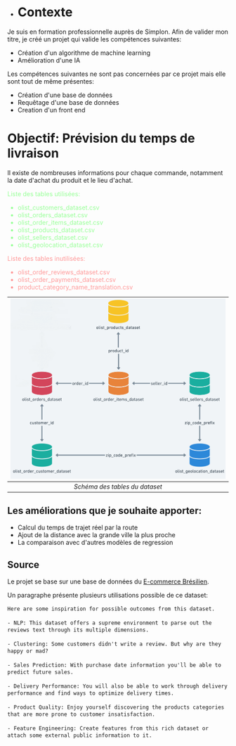 - # Contexte

Je suis en formation professionnelle auprès de Simplon. Afin de valider mon titre, je créé un projet qui valide les compétences suivantes:

- Création d'un algorithme de machine learning
- Amélioration d'une IA

Les compétences suivantes ne sont pas concernées par ce projet mais elle sont tout de même présentes:

- Création d'une base de données
- Requêtage d'une base de données
- Creation d'un front end

# Objectif: Prévision du temps de livraison

Il existe de nombreuses informations pour chaque commande, notamment la date d'achat du produit et le lieu d'achat.

<span style="color:#9F9">
Liste des tables utilisées:

- olist_customers_dataset.csv
- olist_orders_dataset.csv
- olist_order_items_dataset.csv
- olist_products_dataset.csv
- olist_sellers_dataset.csv
- olist_geolocation_dataset.csv

</span>

<span style="color:#F99">
Liste des tables inutilisées:

- olist_order_reviews_dataset.csv
- olist_order_payments_dataset.csv
- product_category_name_translation.csv

</span>


|![Schéma des tables du dataset](documentation/data_schema_essential.png)|
|:--:| 
|*Schéma des tables du dataset*|

## Les améliorations que je souhaite apporter:

- Calcul du temps de trajet réel par la route
- Ajout de la distance avec la grande ville la plus proche
- La comparaison avec d'autres modèles de regression

## Source

Le projet se base sur une base de données du [E-commerce Brésilien](https://www.kaggle.com/olistbr/brazilian-ecommerce).

Un paragraphe présente plusieurs utilisations possible de ce dataset:

    Here are some inspiration for possible outcomes from this dataset.

    - NLP: This dataset offers a supreme environment to parse out the reviews text through its multiple dimensions.
    
    - Clustering: Some customers didn't write a review. But why are they happy or mad?

    - Sales Prediction: With purchase date information you'll be able to predict future sales.

    - Delivery Performance: You will also be able to work through delivery performance and find ways to optimize delivery times.

    - Product Quality: Enjoy yourself discovering the products categories that are more prone to customer insatisfaction.

    - Feature Engineering: Create features from this rich dataset or attach some external public information to it.